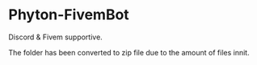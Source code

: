 # Phyton-FivemBot
Discord &amp; Fivem supportive.

The folder has been converted to zip file due to the amount of files innit.
